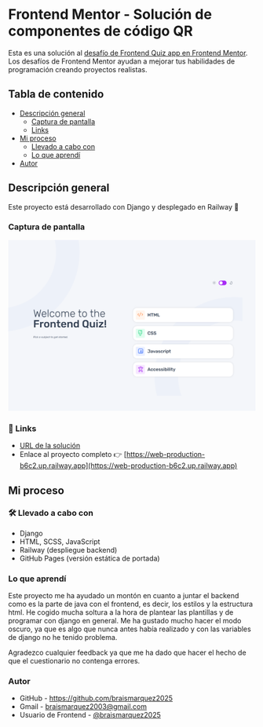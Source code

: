 # Frontend Mentor - Solución de componentes de código QR

Esta es una solución al [desafío de Frontend Quiz app en Frontend Mentor](https://www.frontendmentor.io/challenges/frontend-quiz-app-BE7xkzXQnU). Los desafíos de Frontend Mentor ayudan a mejorar tus habilidades de programación creando proyectos realistas.

## Tabla de contenido

- [Descripción general](#descripcion-general)
  - [Captura de pantalla](#captura-de-pantalla)
  - [Links](#links)
- [Mi proceso](#mi-proceso)
  - [Llevado a cabo con](#llevado-a-cabo-con)
  - [Lo que aprendí](#lo-que-aprendi)
- [Autor](#autor)


## Descripción general
Este proyecto está desarrollado con Django y desplegado en Railway 🚀


### Captura de pantalla
![](./static/images/Vite-App-07-23-2025_04_28_PM.png)


### 🔗 Links
- [URL de la solución](https://www.frontendmentor.io/solutions/men-navegable-de-pgina-web-html-y-css-vUgVs_SLAZ)
- Enlace al proyecto completo 👉 [https://web-production-b6c2.up.railway.app](https://web-production-b6c2.up.railway.app)


## Mi proceso

### 🛠 Llevado a cabo con
- Django
- HTML, SCSS, JavaScript
- Railway (despliegue backend)
- GitHub Pages (versión estática de portada)


### Lo que aprendí
Este proyecto me ha ayudado un montón en cuanto a juntar el backend como es la parte de java con el frontend, es decir, los estilos y la estructura html. He cogido mucha soltura a la hora de plantear las plantillas y de programar con django en general. Me ha gustado mucho hacer el modo oscuro, ya que es algo que nunca antes había realizado y con las variables de django no he tenido problema.

Agradezco cualquier feedback ya que me ha dado que hacer el hecho de que el cuestionario no contenga errores.



### Autor 
- GitHub - https://github.com/braismarquez2025
- Gmail - braismarquez2003@gmail.com
- Usuario de Frontend - [@braismarquez2025](https://www.frontendmentor.io/profile/braismarquez2025)




